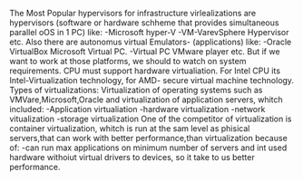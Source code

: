The Most Popular hypervisors for infrastructure virlealizations are hypervisors (software or hardware schheme that provides simultaneous parallel oOS in 1 PC) 
like:
-Microsoft hyper-V
-VM-VarevSphere Hypervisor etc.
Also there are autonomus virtual Emulators- (applications) like:
-Oracle VirtualBox
Microsoft Virtual PC.
-Virtual PC VMware player etc.
But if we want to work at those platforms, we should to watch on system requirements.
CPU must support hardware virtualiation. For Intel CPU its Intel-Virtualization technology, for AMD- secure virtual machine technology.
Types of virtualizations:
Virtualization of operating systems such as VMVare,Microsoft,Oracle and virtualization of application servers, whitch included:
-Application virtualiation
-hardware virtualization
-network vitualization
-storage virtualization
One of the competitor of virtualization is container virtualization, whitch is run at the sam level as phisical servers,that can work with better performance,than virtualization because of:
-can run max applications on minimum number of servers and int used hardware withoiut virtual drivers to devices, so it take to us better performance.
